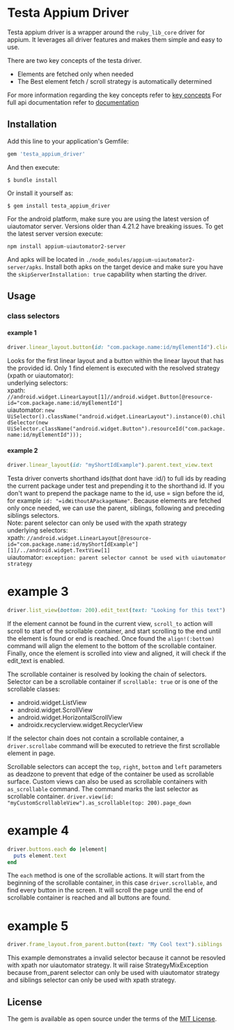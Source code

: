 # Testa Appium Driver

Testa appium driver is a wrapper around the `ruby_lib_core` driver for appium. 
It leverages all driver features and makes them simple and easy to use. 

There are two key concepts of the testa driver.
- Elements are fetched only when needed
- The Best element fetch / scroll strategy is automatically determined

For more information regarding the key concepts refer to [key concepts](https://github.com/Karazum/testa_appium_driver/key_concepts)
For full api documentation refer to [documentation](https://github.com/Karazum/testa_appium_driver/documentation)




## Installation

Add this line to your application's Gemfile:

```ruby
gem 'testa_appium_driver'
```

And then execute:

    $ bundle install

Or install it yourself as:

    $ gem install testa_appium_driver
    
    
For the android platform, make sure you are using the latest version of uiautomator server. Versions older than 4.21.2 have breaking issues.
To get the latest server version execute:
```shell script
npm install appium-uiautomator2-server
``` 
And apks will be located in `./node_modules/appium-uiautomator2-server/apks`. Install both apks on the target device
and make sure you have the `skipServerInstallation: true` capability when starting the driver.
## Usage

### class selectors

#### example 1 
```ruby
driver.linear_layout.button(id: "com.package.name:id/myElementId").click
```
Looks for the first linear layout and a button within the linear layout that has the provided id.
Only 1 find element is executed with the resolved strategy (xpath or uiautomator):<br>
underlying selectors:<br>
xpath: `//android.widget.LinearLayout[1]//android.widget.Button[@resource-id="com.package.name:id/myElementId"]` <br>
uiautomator: `new UiSelector().className("android.widget.LinearLayout").instance(0).childSelector(new UiSelector.className("android.widget.Button").resourceId("com.package.name:id/myElementId")));`<br>

#### example 2
```ruby
driver.linear_layout(id: "myShortIdExample").parent.text_view.text
```
Testa driver converts shorthand ids(that dont have :id/) to full ids
by reading the current package under test and prepending it to the shorthand id. If you don't want to prepend the package
name to the id, use = sign before the id, for example `id: "=idWithoutAPackageName"`.
Because elements are fetched only once needed, we can use the parent, siblings, following and preceding siblings selectors.<br>
Note: parent selector can only be used with the xpath strategy<br>
underlying selectors:<br>
xpath: `//android.widget.LinearLayout[@resource-id="com.package.name:id/myShortIdExample"][1]/../android.widget.TextView[1]` <br>
uiautomator: `exception: parent selector cannot be used with uiautomator strategy`

# example 3
```ruby
driver.list_view(bottom: 200).edit_text(text: "Looking for this text").scroll_to.align!(:bottom).enabled?
```
If the element cannot be found in the current view, `scroll_to` action will scroll to start of the scrollable container,
and start scrolling to the end until the element is found or end is reached. Once found the `align!(:bottom)` command
will align the element to the bottom of the scrollable container.
Finally, once the element is scrolled into view and aligned, it will check if the edit_text is enabled.

The scrollable container is resolved by looking the chain of selectors. 
Selector can be a scrollable container if  `scrollable: true` or is one of the scrollable classes:
- android.widget.ListView
- android.widget.ScrollView
- android.widget.HorizontalScrollView
- androidx.recyclerview.widget.RecyclerView

If the selector chain does not contain a scrollable container, a `driver.scrollabe` command will be executed to
retrieve the first scrollable element in page.

Scrollable selectors can accept the `top`, `right`, `bottom` and `left` parameters as deadzone to prevent that edge of the 
container be used as scrollable surface.
Custom views can also be used as scrollable containers with `as_scrollable` command. 
The command marks the last selector as scrollable container.
`driver.view(id: "myCustomScrollableView").as_scrollable(top: 200).page_down`





# example 4
```ruby
driver.buttons.each do |element|
  puts element.text
end
```
The `each` method is one of the scrollable actions. It will start from the beginning of the scrollable container,
in this case `driver.scrollable`, and find every button in the screen. It will scroll the page until the end of scrollable 
container is reached and all buttons are found.



# example 5
```ruby
driver.frame_layout.from_parent.button(text: "My Cool text").siblings
```
This example demonstrates a invalid selector because it cannot be resovled with xpath nor uiautomator strategy.
It will raise StrategyMixException because from_parent selector can only be used with uiautomator strategy and
siblings selector can only be used with xpath strategy.


## License

The gem is available as open source under the terms of the [MIT License](https://opensource.org/licenses/MIT).


